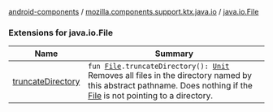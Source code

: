 [android-components](../../index.md) / [mozilla.components.support.ktx.java.io](../index.md) / [java.io.File](./index.md)

### Extensions for java.io.File

| Name | Summary |
|---|---|
| [truncateDirectory](truncate-directory.md) | `fun `[`File`](https://developer.android.com/reference/java/io/File.html)`.truncateDirectory(): `[`Unit`](https://kotlinlang.org/api/latest/jvm/stdlib/kotlin/-unit/index.html)<br>Removes all files in the directory named by this abstract pathname. Does nothing if the [File](https://developer.android.com/reference/java/io/File.html) is not pointing to a directory. |
